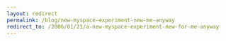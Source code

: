 ```yaml
---
layout: redirect
permalink: /blog/new-myspace-experiment-new-me-anyway
redirect_to: /2006/01/21/a-new-myspace-experiment-new-for-me-anyway
---
```

